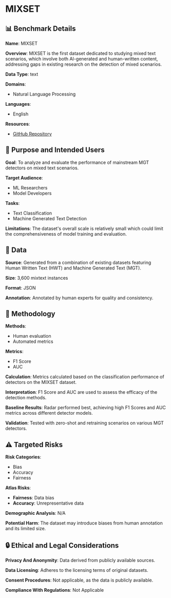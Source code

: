 # MIXSET

## 📊 Benchmark Details

**Name**: MIXSET

**Overview**: MIXSET is the first dataset dedicated to studying mixed text scenarios, which involve both AI-generated and human-written content, addressing gaps in existing research on the detection of mixed scenarios.

**Data Type**: text

**Domains**:
- Natural Language Processing

**Languages**:
- English

**Resources**:
- [GitHub Repository](https://github.com/Dongping-Chen/MixSet)

## 🎯 Purpose and Intended Users

**Goal**: To analyze and evaluate the performance of mainstream MGT detectors on mixed text scenarios.

**Target Audience**:
- ML Researchers
- Model Developers

**Tasks**:
- Text Classification
- Machine Generated Text Detection

**Limitations**: The dataset's overall scale is relatively small which could limit the comprehensiveness of model training and evaluation.

## 💾 Data

**Source**: Generated from a combination of existing datasets featuring Human Written Text (HWT) and Machine Generated Text (MGT).

**Size**: 3,600 mixtext instances

**Format**: JSON

**Annotation**: Annotated by human experts for quality and consistency.

## 🔬 Methodology

**Methods**:
- Human evaluation
- Automated metrics

**Metrics**:
- F1 Score
- AUC

**Calculation**: Metrics calculated based on the classification performance of detectors on the MIXSET dataset.

**Interpretation**: F1 Score and AUC are used to assess the efficacy of the detection methods.

**Baseline Results**: Radar performed best, achieving high F1 Scores and AUC metrics across different detector models.

**Validation**: Tested with zero-shot and retraining scenarios on various MGT detectors.

## ⚠️ Targeted Risks

**Risk Categories**:
- Bias
- Accuracy
- Fairness

**Atlas Risks**:
- **Fairness**: Data bias
- **Accuracy**: Unrepresentative data

**Demographic Analysis**: N/A

**Potential Harm**: The dataset may introduce biases from human annotation and its limited size.

## 🔒 Ethical and Legal Considerations

**Privacy And Anonymity**: Data derived from publicly available sources.

**Data Licensing**: Adheres to the licensing terms of original datasets.

**Consent Procedures**: Not applicable, as the data is publicly available.

**Compliance With Regulations**: Not Applicable
